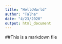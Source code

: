 ```yaml
---
title: "HelloWorld"
author: "Talha"
date: "4/23/2020"
output: html_document
---
```


##This is a markdown file
